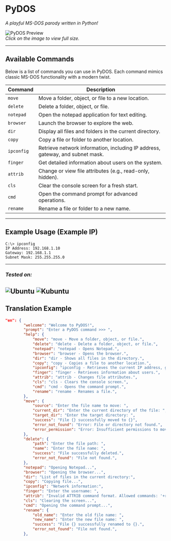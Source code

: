 # **PyDOS**  
_A playful MS-DOS parody written in Python!_

![PyDOS Preview](https://i.postimg.cc/DZMKGqy5/pydor.png)  
*Click on the image to view full size.*

---

## **Available Commands**

Below is a list of commands you can use in PyDOS. Each command mimics classic MS-DOS functionality with a modern twist.

| **Command**   | **Description**                                                                 |
|---------------|---------------------------------------------------------------------------------|
| `move`        | Move a folder, object, or file to a new location.                               |
| `delete`      | Delete a folder, object, or file.                                              |
| `notepad`     | Open the notepad application for text editing.                                 |
| `browser`     | Launch the browser to explore the web.                                         |
| `dir`         | Display all files and folders in the current directory.                        |
| `copy`        | Copy a file or folder to another location.                                     |
| `ipconfig`    | Retrieve network information, including IP address, gateway, and subnet mask.  |
| `finger`      | Get detailed information about users on the system.                            |
| `attrib`      | Change or view file attributes (e.g., read-only, hidden).                      |
| `cls`         | Clear the console screen for a fresh start.                                    |
| `cmd`         | Open the command prompt for advanced operations.                               |
| `rename`      | Rename a file or folder to a new name.                                         |


---

## **Example Usage (Example IP)**

```plaintext
C:\> ipconfig
IP Address: 192.168.1.10
Gateway: 192.168.1.1
Subnet Mask: 255.255.255.0
```

----
### ***Tested on:***
![Ubuntu](https://img.shields.io/badge/Ubuntu--informational?logo=Ubuntu&style=social&logoColor=ff7300&color=666666&labelColor=999999) ![Kubuntu](https://img.shields.io/badge/Kubuntu--informational?logo=Kubuntu&style=social&logoColor=00b7ff&color=666666&labelColor=999999)
----

## Translation Example

```json
"en": {
        "welcome": "Welcome to PyDOS!",
        "prompt": "Enter a PyDOS command >>> ",
        "help": {
            "move": "move - Move a folder, object, or file.",
            "delete": "delete - Delete a folder, object, or file.",
            "notepad": "notepad - Opens Notepad.",
            "browser": "browser - Opens the browser.",
            "dir": "dir - Shows all files in the directory.",
            "copy": "copy - Copies a file to another location.",
            "ipconfig": "ipconfig - Retrieves the current IP address, gateway, and subnet.",
            "finger": "finger - Retrieves information about users.",
            "attrib": "attrib - Changes file attributes.",
            "cls": "cls - Clears the console screen.",
            "cmd": "cmd - Opens the command prompt.",
            "rename": "rename - Renames a file.",
        },
        "move": {
            "source": "Enter the file name to move: ",
            "current_dir": "Enter the current directory of the file: ",
            "target_dir": "Enter the target directory: ",
            "success": "File {} successfully moved to {}",
            "error_not_found": "Error: File or directory not found.",
            "error_permission": "Error: Insufficient permissions to move the file.",
        },
        "delete": {
            "path": "Enter the file path: ",
            "name": "Enter the file name: ",
            "success": "File successfully deleted.",
            "error_not_found": "File not found.",
        },
        "notepad": "Opening Notepad...",
        "browser": "Opening the browser...",
        "dir": "List of files in the current directory:",
        "copy": "Copying file...",
        "ipconfig": "Network information:",
        "finger": "Enter the username: ",
        "attrib": "Invalid ATTRIB command format. Allowed commands: '+r', '-r', '+h', '-h'.",
        "cls": "Clearing the screen...",
        "cmd": "Opening the command prompt...",
        "rename": {
            "old_name": "Enter the old file name: ",
            "new_name": "Enter the new file name: ",
            "success": "File {} successfully renamed to {}.",
            "error_not_found": "File not found.",
        },
```
